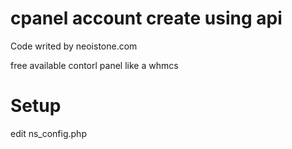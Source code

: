 # cpanel account create using api

Code writed by neoistone.com

free available contorl panel like a whmcs

# Setup 

edit ns_config.php
